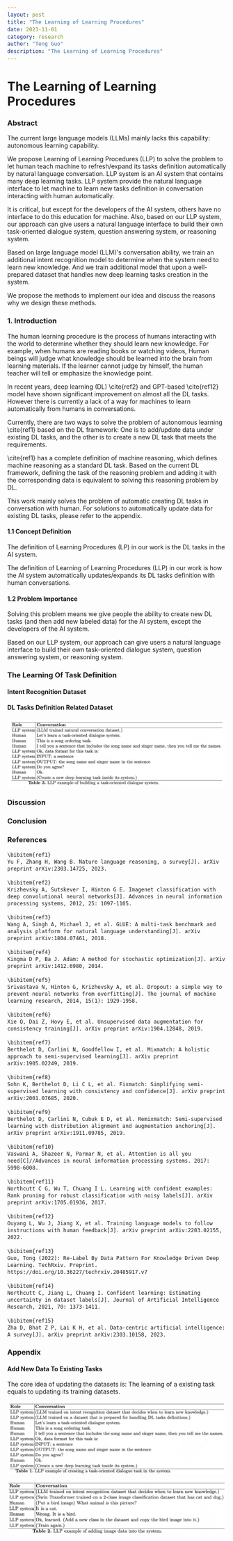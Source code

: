 ```yaml
---
layout: post
title: "The Learning of Learning Procedures"
date: 2023-11-01
category: research
author: "Tong Guo"
description: "The Learning of Learning Procedures"
---
```



# The Learning of Learning Procedures

### Abstract

The current large language models (LLMs) mainly lacks this capability: autonomous learning capability.

We propose Learning of Learning Procedures (LLP) to solve the problem to let human teach machine to refresh/expand its tasks definition automatically by natural language conversation.
LLP system is an AI system that contains many deep learning tasks. LLP system provide the natural language interface to let machine to learn new tasks definition in conversation interacting with human automatically.

It is critical, but except for the developers of the AI system, others have no interface to do this education for machine. Also, based on our LLP system, our approach can give users a natural language interface to build their own task-oriented dialogue system, question answering system, or reasoning system.

Based on large language model (LLM)'s conversation ability, we train an additional intent recognition model to determine when the system need to learn new knowledge. 
And we train additional model that upon a well-prepared dataset that handles new deep learning tasks creation in the system.

We propose the methods to implement our idea and discuss the reasons why we design these methods.

### 1. Introduction

The human learning procedure is the process of humans interacting with the world to determine whether they should learn new knowledge. For example, when humans are reading books or watching videos,  Human beings will judge what knowledge should be learned into the brain from learning materials. If the learner cannot judge by himself, the human teacher will tell or emphasize the knowledge point.

In recent years, deep learning (DL) \cite{ref2} and GPT-based \cite{ref12} model have shown significant improvement on almost all the DL tasks. However there is currently a lack of a way for machines to learn automatically from humans in conversations.

Currently, there are two ways to solve the problem of autonomous learning \cite{ref1} based on the DL framework: One is to add/update data under existing DL tasks, and the other is to create a new DL task that meets the requirements. 

\cite{ref1} has a complete definition of machine reasoning, which defines machine reasoning as a standard DL task. Based on the current DL framework, defining the task of the reasoning problem and adding it with the corresponding data is equivalent to solving this reasoning problem by DL.

This work mainly solves the problem of automatic creating DL tasks in conversation with human. For solutions to automatically update data for existing DL tasks, please refer to the appendix.

#### 1.1 Concept Definition

The definition of Learning Procedures (LP) in our work is the DL tasks in the AI system.

The definition of Learning of Learning Procedures (LLP) in our work is how the AI system automatically updates/expands its DL tasks definition with human conversations.

#### 1.2 Problem Importance

Solving this problem means we give people the ability to create new DL tasks (and then add new labeled data) for the AI system, except the developers of the AI system.

Based on our LLP system, our approach can give users a natural language interface to build their own task-oriented dialogue system, question answering system, or reasoning system.

### The Learning Of Task Definition

#### Intent Recognition Dataset

#### DL Tasks Definition Related Dataset

![table2](/assets/png/llp/table3.png)

### Discussion


### Conclusion


### References
```
\bibitem{ref1}
Yu F, Zhang H, Wang B. Nature language reasoning, a survey[J]. arXiv preprint arXiv:2303.14725, 2023.

\bibitem{ref2}
Krizhevsky A, Sutskever I, Hinton G E. Imagenet classification with deep convolutional neural networks[J]. Advances in neural information processing systems, 2012, 25: 1097-1105.

\bibitem{ref3}
Wang A, Singh A, Michael J, et al. GLUE: A multi-task benchmark and analysis platform for natural language understanding[J]. arXiv preprint arXiv:1804.07461, 2018.

\bibitem{ref4}
Kingma D P, Ba J. Adam: A method for stochastic optimization[J]. arXiv preprint arXiv:1412.6980, 2014.

\bibitem{ref5}
Srivastava N, Hinton G, Krizhevsky A, et al. Dropout: a simple way to prevent neural networks from overfitting[J]. The journal of machine learning research, 2014, 15(1): 1929-1958.

\bibitem{ref6}
Xie Q, Dai Z, Hovy E, et al. Unsupervised data augmentation for consistency training[J]. arXiv preprint arXiv:1904.12848, 2019.

\bibitem{ref7}
Berthelot D, Carlini N, Goodfellow I, et al. Mixmatch: A holistic approach to semi-supervised learning[J]. arXiv preprint arXiv:1905.02249, 2019.

\bibitem{ref8}
Sohn K, Berthelot D, Li C L, et al. Fixmatch: Simplifying semi-supervised learning with consistency and confidence[J]. arXiv preprint arXiv:2001.07685, 2020.

\bibitem{ref9}
Berthelot D, Carlini N, Cubuk E D, et al. Remixmatch: Semi-supervised learning with distribution alignment and augmentation anchoring[J]. arXiv preprint arXiv:1911.09785, 2019.

\bibitem{ref10}
Vaswani A, Shazeer N, Parmar N, et al. Attention is all you need[C]//Advances in neural information processing systems. 2017: 5998-6008.

\bibitem{ref11}
Northcutt C G, Wu T, Chuang I L. Learning with confident examples: Rank pruning for robust classification with noisy labels[J]. arXiv preprint arXiv:1705.01936, 2017.

\bibitem{ref12}
Ouyang L, Wu J, Jiang X, et al. Training language models to follow instructions with human feedback[J]. arXiv preprint arXiv:2203.02155, 2022.

\bibitem{ref13}
Guo, Tong (2022): Re-Label By Data Pattern For Knowledge Driven Deep Learning. TechRxiv. Preprint. https://doi.org/10.36227/techrxiv.20485917.v7

\bibitem{ref14}
Northcutt C, Jiang L, Chuang I. Confident learning: Estimating uncertainty in dataset labels[J]. Journal of Artificial Intelligence Research, 2021, 70: 1373-1411.

\bibitem{ref15}
Zha D, Bhat Z P, Lai K H, et al. Data-centric artificial intelligence: A survey[J]. arXiv preprint arXiv:2303.10158, 2023.
```


### Appendix

#### Add New Data To Existing Tasks

The core idea of updating the datasets is: The learning of a existing task equals to updating its training datasets. 

![table1](/assets/png/llp/table1.png)

![table2](/assets/png/llp/table2.png)

